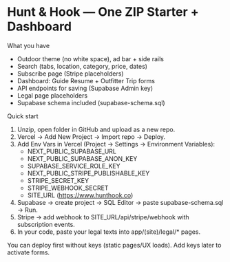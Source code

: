 
# Hunt & Hook — One ZIP Starter + Dashboard

What you have
- Outdoor theme (no white space), ad bar + side rails
- Search (tabs, location, category, price, dates)
- Subscribe page (Stripe placeholders)
- Dashboard: Guide Resume + Outfitter Trip forms
- API endpoints for saving (Supabase Admin key)
- Legal page placeholders
- Supabase schema included (supabase-schema.sql)

Quick start
1) Unzip, open folder in GitHub and upload as a new repo.
2) Vercel → Add New Project → Import repo → Deploy.
3) Add Env Vars in Vercel (Project → Settings → Environment Variables):
   - NEXT_PUBLIC_SUPABASE_URL
   - NEXT_PUBLIC_SUPABASE_ANON_KEY
   - SUPABASE_SERVICE_ROLE_KEY
   - NEXT_PUBLIC_STRIPE_PUBLISHABLE_KEY
   - STRIPE_SECRET_KEY
   - STRIPE_WEBHOOK_SECRET
   - SITE_URL (https://www.hunthook.co)
4) Supabase → create project → SQL Editor → paste supabase-schema.sql → Run.
5) Stripe → add webhook to SITE_URL/api/stripe/webhook with subscription events.
6) In your code, paste your legal texts into app/(site)/legal/* pages.

You can deploy first without keys (static pages/UX loads). Add keys later to activate forms.
